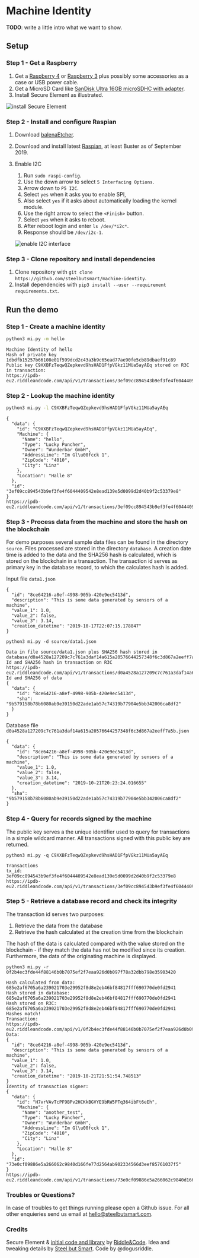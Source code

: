 # Machine Identity

**TODO**: write a little intro what we want to show. 

## Setup

### Step 1 - Get a Raspberry

1. Get a [Raspberry 4](https://www.raspberrypi.org/products/raspberry-pi-4-model-b/) or [Raspberry 3](https://www.raspberrypi.org/products/raspberry-pi-3-model-b-plus/) plus possibly some accessories as a case or USB power cable. 
2. Get a MicroSD Card like [SanDisk Ultra 16GB microSDHC with adapter](https://www.amazon.de/SanDisk-Ultra-microSDHC-Speicherkarte-Adapter/dp/B073S9SFK2/).
3. Install Secure Element as illustrated.

![install Secure Element](images/install_secure_element_on_raspberry.png?raw=true "install Secure Element")

### Step 2 - Install and configure Raspian
1. Download [balenaEtcher](https://www.balena.io/etcher/).
2. Download and install latest [Raspian](https://www.raspberrypi.org/downloads/raspbian/), at least Buster as of September 2019.
3. Enable I2C
    1. Run `sudo raspi-config`.
    2. Use the down arrow to select `5 Interfacing Options`.
    3. Arrow down to `P5 I2C`.
    4. Select `yes` when it asks you to enable SPI,
    5. Also select `yes` if it asks about automatically loading the kernel module.
    6. Use the right arrow to select the `<Finish>` button.
    7. Select `yes` when it asks to reboot.
    8. After reboot login and enter `ls /dev/*i2c*`.
    9. Response should be `/dev/i2c-1`.
    
    ![enable I2C interface](images/enable_I2C_interface.png?raw=true "enable I2C interface")

### Step 3 - Clone repository and install dependencies

1. Clone repository with `git clone https://github.com/steelbutsmart/machine-identity`.
2. Install dependencies with `pip3 install --user --requirement requirements.txt`.

## Run the demo

### Step 1 - Create a machine identity
```bash
python3 mi.py -m hello
```
```
Machine Identity of hello
Hash of private key 1dbdfb15257b66108e01f599dcd2c43a3b9c65ead77ae90fe5cb89dbaef91c89
Public key C9XXBFzTeqwQZepkevd9hsHAD1FfpVGkz11MUa5ayAEq stored on R3C in transaction:
https://ipdb-eu2.riddleandcode.com/api/v1/transactions/3ef09cc894543b9ef3fe4f6044409542e8ead139e5d0099d2d40b9f2c53379e8
```
### Step 2 - Lookup the machine identity
```bash
python3 mi.py -l C9XXBFzTeqwQZepkevd9hsHAD1FfpVGkz11MUa5ayAEq
```
```
{
  "data": {
    "id": "C9XXBFzTeqwQZepkevd9hsHAD1FfpVGkz11MUa5ayAEq",
    "Machine": {
      "Name": "hello",
      "Type": "Lucky Puncher",
      "Owner": "Wunderbar GmbH",
      "AddressLine": "Im Gl\u00fcck 1",
      "ZipCode": "4010",
      "City": "Linz"
    },
    "Location": "Halle 8"
  },
  "id": "3ef09cc894543b9ef3fe4f6044409542e8ead139e5d0099d2d40b9f2c53379e8"
}
https://ipdb-eu2.riddleandcode.com/api/v1/transactions/3ef09cc894543b9ef3fe4f6044409542e8ead139e5d0099d2d40b9f2c53379e8
```

### Step 3 - Process data from the machine and store the hash on the blockchain

For demo purposes several sample data files can be found in the directory `source`. Files processed are stored in the directory `database`. A creation date time is added to the data and the SHA256 hash is calculated, which is stored on the blockchain in a transaction. The transaction id serves as primary key in the database record, to which the calculates hash is added.

Input file `data1.json`
```
{
  "id": "8ce64216-a8ef-4998-905b-420e9ec5413d", 
  "description": "This is some data generated by sensors of a machine", 
  "value_1": 1.0, 
  "value_2": false, 
  "value_3": 3.14, 
  "creation_datetime": "2019-10-17T22:07:15.178847"
}
```

```
python3 mi.py -d source/data1.json
```
```
Data in file source/data1.json plus SHA256 hash stored in
database/d0a4528a127209c7c761a3daf14a615a20576644257348f6c3d867a2eeff7a5b.json
Id and SHA256 hash in transaction on R3C
https://ipdb-eu2.riddleandcode.com/api/v1/transactions/d0a4528a127209c7c761a3daf14a615a20576644257348f6c3d867a2eeff7a5b
Id and SHA256 of data
{
  "data": {
    "id": "8ce64216-a8ef-4998-905b-420e9ec5413d",
    "sha": "9b579158b78b6080ab9e39150d22ade1ab57c74319b77904e5bb342006ca8df2"
  }
}
```

Database file `d0a4528a127209c7c761a3daf14a615a20576644257348f6c3d867a2eeff7a5b.json`
```
{
  "data": {
    "id": "8ce64216-a8ef-4998-905b-420e9ec5413d", 
    "description": "This is some data generated by sensors of a machine", 
    "value_1": 1.0, 
    "value_2": false, 
    "value_3": 3.14, 
    "creation_datetime": "2019-10-21T20:23:24.016655"
  }, 
  "sha": "9b579158b78b6080ab9e39150d22ade1ab57c74319b77904e5bb342006ca8df2"
}
````

### Step 4 - Query for records signed by the machine

The public key serves a the unique identifier used to query for transactions in a simple wildcard manner. All transactions signed with this public key are returned.
```
python3 mi.py -q C9XXBFzTeqwQZepkevd9hsHAD1FfpVGkz11MUa5ayAEq
```
```
Transactions
tx_id: 3ef09cc894543b9ef3fe4f6044409542e8ead139e5d0099d2d40b9f2c53379e8
https://ipdb-eu2.riddleandcode.com/api/v1/transactions/3ef09cc894543b9ef3fe4f6044409542e8ead139e5d0099d2d40b9f2c53379e8
```

### Step 5 - Retrieve a database record and check its integrity

The transaction id serves two purposes:
1. Retrieve the data from the database
2. Retrieve the hash calculated at the creation time from the blockchain

The hash of the data is calculated compared with the value stored on the blockchain - if they match the data has not be modified since its creation. Furthermore, the data of the originating machine is displayed.
```
python3 mi.py -r 0f2b4ec3fde44f88146b0b7075ef2f7eaa926d0b097f78a32dbb798e35903420
```
```
Hash calculated from data: 685e2af6705a6a239021703e29952f8d8e2eb46bf84817fff690770de0fd2941
Hash stored in database:   685e2af6705a6a239021703e29952f8d8e2eb46bf84817fff690770de0fd2941
Hash stored on R3C:        685e2af6705a6a239021703e29952f8d8e2eb46bf84817fff690770de0fd2941
Hashes match!
Transaction:
https://ipdb-eu2.riddleandcode.com/api/v1/0f2b4ec3fde44f88146b0b7075ef2f7eaa926d0b097f78a32dbb798e35903420
Data:
{
  "id": "8ce64216-a8ef-4998-905b-420e9ec5413d",
  "description": "This is some data generated by sensors of a machine",
  "value_1": 1.0,
  "value_2": false,
  "value_3": 3.14,
  "creation_datetime": "2019-10-21T21:51:54.748513"
}
Identity of transaction signer:
{
  "data": {
    "id": "H7vrVAvTcPF9BPv2HCKkBGVYE9bRW5PTq364ibFt6eEh",
    "Machine": {
      "Name": "another_test",
      "Type": "Lucky Puncher",
      "Owner": "Wunderbar GmbH",
      "AddressLine": "Im Gl\u00fcck 1",
      "ZipCode": "4010",
      "City": "Linz"
    },
    "Location": "Halle 8"
  },
  "id": "73e0cf09886e5a266062c9840d166fe77d2564ab902334566d3eef85761037f5"
}
https://ipdb-eu2.riddleandcode.com/api/v1/transactions/73e0cf09886e5a266062c9840d166fe77d2564ab902334566d3eef85761037f5
```


### Troubles or Questions?
In case of troubles to get things running please open a Github issue. For all other enquieries send us email at [hello@steelbutsmart.com](mailto:hello@steelbutsmart.com).

### Credits 
Secure Element & [initial code and library](https://github.com/RiddleAndCode/SEAL-SDK) by [Riddle&Code](https://www.riddleandcode.com). Idea and tweaking details by [Steel but Smart](https://steelbutsmart.com). Code by @dogusriddle.
